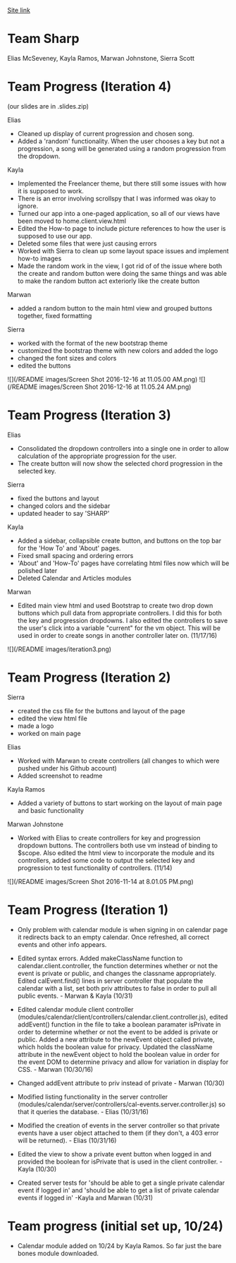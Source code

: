 [Site link](https://agile-meadow-72160.herokuapp.com/)

# Team Sharp
Elias McSeveney, Kayla Ramos, Marwan Johnstone, Sierra Scott

# Team Progress (Iteration 4) 
(our slides are in .slides.zip)

Elias
* Cleaned up display of current progression and chosen song.
* Added a 'random' functionality. When the user chooses a key but not
a progression, a song will be generated using a random progression from the dropdown.

Kayla
* Implemented the Freelancer theme, but there still some issues with how it is supposed to work.
* There is an error involving scrollspy that I was informed was okay to ignore.
* Turned our app into a one-paged application, so all of our views have been moved to home.client.view.html
* Edited the How-to page to include picture references to how the user is supposed to use our app.
* Deleted some files that were just causing errors
* Worked with Sierra to clean up some layout space issues and implement how-to images
* Made the random work in the view, I got rid of of the issue where both the create and random button were doing the same things and was able to make the random button act exteriorly like the create button

Marwan
* added a random button to the main html view and grouped buttons together, fixed formatting

Sierra
* worked with the format of the new bootstrap theme
* customized the bootstrap theme with new colors and added the logo
* changed the font sizes and colors
* edited the buttons

![](/README images/Screen Shot 2016-12-16 at 11.05.00 AM.png)
![](/README images/Screen Shot 2016-12-16 at 11.05.24 AM.png)

# Team Progress (Iteration 3)
Elias
* Consolidated the dropdown controllers into a single one in order to
allow calculation of the appropriate progression for the user.
* The create button will now show the selected chord progression in the selected key.

Sierra
* fixed the buttons and layout
* changed colors and the sidebar
* updated header to say 'SHARP'

Kayla
* Added a sidebar, collapsible create button, and buttons on the top bar for the 'How To' and 'About' pages.
* Fixed small spacing and ordering errors
* 'About' and 'How-To' pages have correlating html files now which will be polished later
* Deleted Calendar and Articles modules

Marwan

* Edited main view html and used Bootstrap to create two drop down buttons which pull data from appropriate controllers. I did this for both the key and progression dropdowns. I also edited the controllers to save the user's click into a variable "current" for the vm object. This will be used in order to create songs in another controller later on. (11/17/16)

![](/README images/iteration3.png)


# Team Progress (Iteration 2)
Sierra
* created the css file for the buttons and layout of the page
* edited the view html file
* made a logo
* worked on main page

Elias
* Worked with Marwan to create controllers (all changes to which were pushed under his Github account)
* Added screenshot to readme

Kayla Ramos
* Added a variety of buttons to start working on the layout of main page and basic functionality

Marwan Johnstone
* Worked with Elias to create controllers for key and progression dropdown buttons. The controllers both use vm instead of binding to $scope. Also edited the html view to incorporate the module and its controllers, added some code to output the selected key and progression to test functionality of controllers. (11/14)

![](/README images/Screen Shot 2016-11-14 at 8.01.05 PM.png)

# Team Progress (Iteration 1)
* Only problem with calendar module is when signing in on calendar page it redirects back to an empty calendar. Once refreshed, all correct events and other info appears.

* Edited syntax errors. Added makeClassName function to calendar.client.controller, the function determines whether or not the event is private or public, and changes the classname appropriately. Edited calEvent.find() lines in server controller that populate the calendar with a list, set both priv attributes to false in order to pull all public events. - Marwan & Kayla (10/31)

* Edited calendar module client controller (modules/calendar/client/controllers/calendar.client.controller.js), edited addEvent() function in the file to take a boolean paramater isPrivate in order to determine whether or not the event to be added is private or public. Added a new attribute to the newEvent object called private, which holds the boolean value for privacy. Updated the className attribute in the newEvent object to hold the boolean value in order for the event DOM to determine privacy and allow for variation in display for CSS. - Marwan (10/30/16)

* Changed addEvent attribute to priv instead of private - Marwan (10/30)

* Modified listing functionality in the server controller (modules/calendar/server/controllers/cal-events.server.controller.js) so that it queries the database. - Elias (10/31/16)

* Modified the creation of events in the server controller so that private events have a user object attached to them (if they don't, a 403 error will be returned). - Elias (10/31/16)

* Edited the view to show a private event button when logged in and provided the boolean for isPrivate that is used in the client controller. - Kayla (10/30)

* Created server tests for 'should  be able to get a single private calendar event if logged in' and 'should be able to get a list of private calendar events if logged in' -Kayla and Marwan (10/31)

# Team progress (initial set up, 10/24)

* Calendar module added on 10/24 by Kayla Ramos. So far just the bare bones module downloaded.
